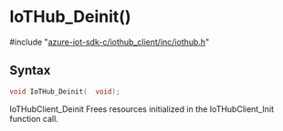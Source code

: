 # IoTHub_Deinit()

\#include "[azure-iot-sdk-c/iothub_client/inc/iothub.h](../iot-c-ref-iothub-h.md)"  

## Syntax

```C
void IoTHub_Deinit(  void);
```

IoTHubClient_Deinit Frees resources initialized in the IoTHubClient_Init function call.

